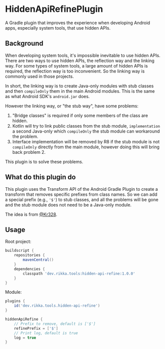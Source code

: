 # HiddenApiRefinePlugin

A Gradle plugin that improves the experience when developing Android apps, especially system tools, that use hidden APIs.

## Background

When developing system tools, it's impossible inevitable to use hidden APIs. There are two ways to use hidden APIs, the reflection way and the linking way. For some types of system tools, a large amount of hidden APIs is required, the reflection way is too inconvenient. So the linking way is commonly used in those projects.

In short, the linking way is to create Java-only modules with stub classes and then `compileOnly` them in the main Android modules. This is the same as what Android SDK's `android.jar` does.

However the linking way, or "the stub way", have some problems:

1. "Bridge classes" is required if only some members of the class are hidden.
2. Kotlin will try to link public classes from the stub module, `implementation` a second Java-only which `compileOnly` the stub module can workaround the problem.
3. Interface implementation will be removed by R8 if the stub module is not `compileOnly` directly from the main module, however doing this will bring back problem 2.

This plugin is to solve these problems.

## What do this plugin do

This plugin uses the Transform API of the Android Gradle Plugin to create a transform that removes specific prefixes from class names. So we can add a special prefix (e.g., `'$'`) to stub classes, and all the problems will be gone and the stub module does not need to be a Java-only module.

The idea is from [@Kr328](https://github.com/Kr328).

## Usage

Root project:

```gradle
buildscript {
    repositories {
        mavenCentral()
    }
    dependencies {
        classpath 'dev.rikka.tools:hidden-api-refine:1.0.0'
    }
}
```

Module:

```gradle
plugins {
    id('dev.rikka.tools.hidden-api-refine')
}

hiddenApiRefine {
    // Prefix to remove, default is ['$']
    refinePrefix = ['$']
    // Print log, default is true
    log = true
}
```
